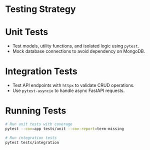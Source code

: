# Testing Strategy

# Unit Tests  
- Test models, utility functions, and isolated logic using `pytest`.  
- Mock database connections to avoid dependency on MongoDB.  

# Integration Tests  
- Test API endpoints with `httpx` to validate CRUD operations.  
- Use `pytest-asyncio` to handle async FastAPI requests.

# Running Tests  
```sh
# Run unit tests with coverage
pytest --cov=app tests/unit --cov-report=term-missing

# Run integration tests
pytest tests/integration
